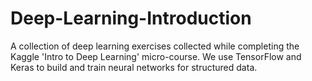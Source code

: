 # Deep-Learning-Introduction
A collection of deep learning exercises collected while completing the Kaggle 'Intro to Deep Learning' micro-course. We use TensorFlow and Keras to build and train neural networks for structured data.
